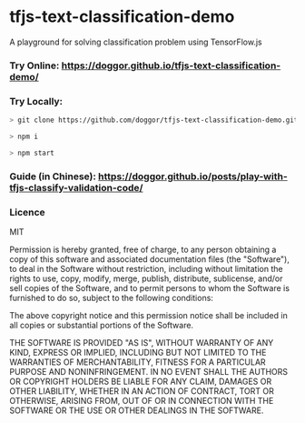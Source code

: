 # tfjs-text-classification-demo

A playground for solving classification problem using TensorFlow.js

### Try Online: https://doggor.github.io/tfjs-text-classification-demo/

### Try Locally:
```sh
> git clone https://github.com/doggor/tfjs-text-classification-demo.git

> npm i

> npm start
```

### Guide (in Chinese): https://doggor.github.io/posts/play-with-tfjs-classify-validation-code/

### Licence

MIT

Permission is hereby granted, free of charge, to any person obtaining a copy of this software and associated documentation files (the "Software"), to deal in the Software without restriction, including without limitation the rights to use, copy, modify, merge, publish, distribute, sublicense, and/or sell copies of the Software, and to permit persons to whom the Software is furnished to do so, subject to the following conditions:

The above copyright notice and this permission notice shall be included in all copies or substantial portions of the Software.

THE SOFTWARE IS PROVIDED "AS IS", WITHOUT WARRANTY OF ANY KIND, EXPRESS OR IMPLIED, INCLUDING BUT NOT LIMITED TO THE WARRANTIES OF MERCHANTABILITY, FITNESS FOR A PARTICULAR PURPOSE AND NONINFRINGEMENT. IN NO EVENT SHALL THE AUTHORS OR COPYRIGHT HOLDERS BE LIABLE FOR ANY CLAIM, DAMAGES OR OTHER LIABILITY, WHETHER IN AN ACTION OF CONTRACT, TORT OR OTHERWISE, ARISING FROM, OUT OF OR IN CONNECTION WITH THE SOFTWARE OR THE USE OR OTHER DEALINGS IN THE SOFTWARE.
